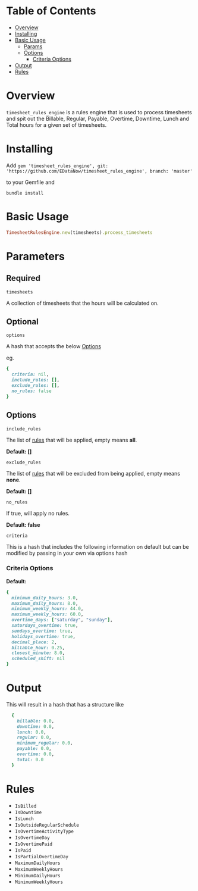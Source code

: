 # Table of Contents
- [Overview](#overview)
- [Installing](#installing)
- [Basic Usage](#basic-usage)
  - [Params](#params)
  - [Options](#options)
    - [Criteria Options](#criteria-options)
- [Output](#output)
- [Rules](#rules)

# Overview
`timesheet_rules_engine` is a rules engine that is used to process timesheets and spit out the Billable, Regular, Payable, Overtime, Downtime, Lunch and Total hours for a given set of timesheets.

# Installing
Add
`gem 'timesheet_rules_engine', git: 'https://github.com/EDataNow/timesheet_rules_engine', branch: 'master'`

to your Gemfile and

`bundle install`

# Basic Usage

```ruby
TimesheetRulesEngine.new(timesheets).process_timesheets
```

# Parameters

## Required
`timesheets`

A collection of timesheets that the hours will be calculated on.

## Optional

`options`

A hash that accepts the below [Options](#options)

eg.

```ruby
{
  criteria: nil,
  include_rules: [],
  exclude_rules: [],
  no_rules: false
}
```

## Options

`include_rules`

The list of [rules](#rules) that will be applied, empty means **all**.

**Default: []**

`exclude_rules`

The list of [rules](#rules) that will be excluded from being applied, empty means **none**.

**Default: []**

`no_rules`

If true, will apply no rules.

**Default: false**

`criteria`

This is a hash that includes the following information on default but can be modified by passing in your own via options hash

### Criteria Options

**Default:**
```ruby
{
  minimum_daily_hours: 3.0,
  maximum_daily_hours: 8.0,
  minimum_weekly_hours: 44.0,
  maximum_weekly_hours: 60.0,
  overtime_days: ["saturday", "sunday"],
  saturdays_overtime: true,
  sundays_overtime: true,
  holidays_overtime: true,
  decimal_place: 2,
  billable_hour: 0.25,
  closest_minute: 8.0,
  scheduled_shift: nil
}
```

# Output

This will result in a hash that has a structure like

```ruby
  {
    billable: 0.0,
    downtime: 0.0,
    lunch: 0.0,
    regular: 0.0,
    minimum_regular: 0.0,
    payable: 0.0,
    overtime: 0.0,
    total: 0.0
  }
```

# Rules

- `IsBilled`
- `IsDowntime`
- `IsLunch`
- `IsOutsideRegularSchedule`
- `IsOvertimeActivityType`
- `IsOvertimeDay`
- `IsOvertimePaid`
- `IsPaid`
- `IsPartialOvertimeDay`
- `MaximumDailyHours`
- `MaximumWeeklyHours`
- `MinimumDailyHours`
- `MinimumWeeklyHours`